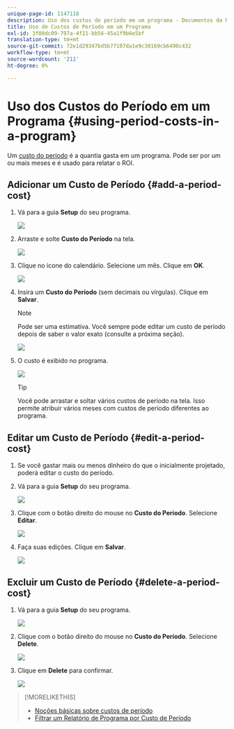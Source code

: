 ```yaml
---
unique-page-id: 1147118
description: Uso dos custos do período em um programa - Documentos da Marketo - Documentação do produto
title: Uso de Custos de Período em um Programa
exl-id: 3f00dc09-797a-4f21-bb56-45a1f9b6e5bf
translation-type: tm+mt
source-git-commit: 72e1d29347bd5b77107da1e9c30169cb6490c432
workflow-type: tm+mt
source-wordcount: '211'
ht-degree: 0%

---
```


# Uso dos Custos do Período em um Programa {#using-period-costs-in-a-program}

Um [custo do período](/help/marketo/product-docs/core-marketo-concepts/programs/working-with-programs/understanding-period-costs.md) é a quantia gasta em um programa. Pode ser por um ou mais meses e é usado para relatar o ROI.

## Adicionar um Custo de Período {#add-a-period-cost}

1. Vá para a guia **Setup** do seu programa.

   ![](assets/image2014-9-18-12-3a9-3a46.png)

1. Arraste e solte **Custo do Período** na tela.

   ![](assets/image2014-9-18-12-3a9-3a57.png)

1. Clique no ícone do calendário. Selecione um mês. Clique em **OK**.

   ![](assets/image2014-9-18-12-3a10-3a13.png)

1. Insira um **Custo do Período** (sem decimais ou vírgulas). Clique em **Salvar**.

   >[!NOTE]
   >
   >Pode ser uma estimativa. Você sempre pode editar um custo de período depois de saber o valor exato (consulte a próxima seção).

   ![](assets/image2016-4-1-8-3a54-3a30.png)

1. O custo é exibido no programa.

   ![](assets/image2016-4-1-8-3a56-3a49.png)

   >[!TIP]
   >
   >Você pode arrastar e soltar vários custos de período na tela. Isso permite atribuir vários meses com custos de período diferentes ao programa.

## Editar um Custo de Período {#edit-a-period-cost}

1. Se você gastar mais ou menos dinheiro do que o inicialmente projetado, poderá editar o custo do período.

1. Vá para a guia **Setup** do seu programa.

   ![](assets/image2014-9-18-14-3a3-3a6.png)

1. Clique com o botão direito do mouse no **Custo do Período**. Selecione **Editar**.

   ![](assets/image2014-9-18-14-3a3-3a23.png)

1. Faça suas edições. Clique em **Salvar**.

   ![](assets/image2014-9-18-14-3a3-3a41.png)

## Excluir um Custo de Período {#delete-a-period-cost}

1. Vá para a guia **Setup** do seu programa.

   ![](assets/image2014-9-18-14-3a4-3a11.png)

1. Clique com o botão direito do mouse no **Custo do Período**. Selecione **Delete**.

   ![](assets/image2014-9-18-14-3a4-3a22.png)

1. Clique em **Delete** para confirmar.

   ![](assets/image2014-9-18-14-3a4-3a35.png)

>[!MORELIKETHIS]
>
>* [Noções básicas sobre custos de período](/help/marketo/product-docs/core-marketo-concepts/programs/working-with-programs/understanding-period-costs.md)
>* [Filtrar um Relatório de Programa por Custo de Período](/help/marketo/product-docs/core-marketo-concepts/programs/program-performance-report/filter-a-program-report-by-period-cost.md)

